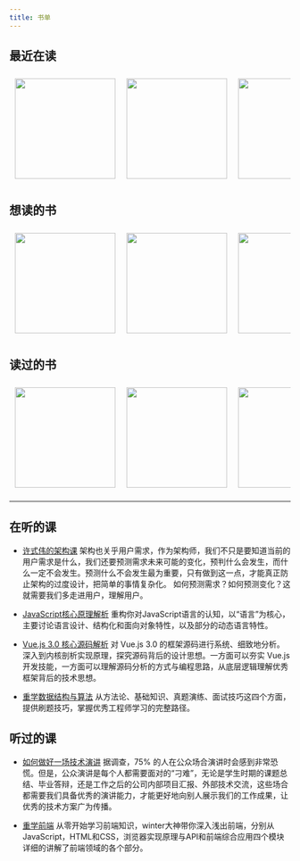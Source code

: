 ```yaml
---
title: 书单
---
```


## 最近在读

<div style="display: flex; justify-content:flex-start; overflow:auto;">
  <img style="margin: 10px" width=180 src="https://img9.doubanio.com/view/subject/l/public/s25648004.jpg">
  <img style="margin: 10px" width=180 src="https://img3.doubanio.com/view/subject/l/public/s29425641.jpg">
   <img style="margin: 10px" width=180 src="https://img1.doubanio.com/view/subject/l/public/s29651678.jpg">
   <img style="margin: 10px" width=180 src="https://img3.doubanio.com/view/subject/l/public/s28033372.jpg">
   <img style="margin: 10px" width=180 src="https://img3.doubanio.com/view/subject/l/public/s28969600.jpg">
   <img style="margin: 10px" width=180 src="https://img1.doubanio.com/view/subject/l/public/s29656379.jpg">
   <img style="margin: 10px" width=180 src="https://img3.doubanio.com/view/subject/l/public/s1988393.jpg">
   <img style="margin: 10px" width=180 src="https://img9.doubanio.com/view/subject/s/public/s27276236.jpg">
   
</div>

## 想读的书

<div style="display: flex; justify-content:flex-start; overflow:auto;">
  <img style="margin: 10px" width=180 src="https://img9.doubanio.com/view/subject/l/public/s1671095.jpg">
  <img style="margin: 10px" width=180 src="https://img9.doubanio.com/view/subject/l/public/s6248636.jpg">
  <img style="margin: 10px" width=180 src="https://img3.doubanio.com/view/subject/l/public/s28266162.jpg">
</div>

## 读过的书

<div style="display: flex; justify-content:flex-start; overflow:auto;">
  <img style="margin: 10px" width=180 src="https://bkimg.cdn.bcebos.com/pic/8644ebf81a4c510fcbf8fa536e59252dd42aa5be?x-bce-process=image/resize,m_lfit,w_268,limit_1/format,f_jpg">
  <img style="margin: 10px" width=180 src="https://img3.doubanio.com/view/subject/l/public/s33540333.jpg">
  <img style="margin: 10px" width=180 src="https://bkimg.cdn.bcebos.com/pic/908fa0ec08fa513d85f3dd20376d55fbb3fbd9f7?x-bce-process=image/resize,m_lfit,w_268,limit_1/format,f_jpg">
  <img style="margin: 10px" width=180 src="https://img3.doubanio.com/view/subject/l/public/s8958650.jpg">
  <img style="margin: 10px" width=180 src="https://bkimg.cdn.bcebos.com/pic/d0c8a786c9177f3e79dd549d71cf3bc79e3d56b0?x-bce-process=image/resize,m_lfit,w_268,limit_1/format,f_jpg">
   <img style="margin: 10px" width=180 src="https://img3.doubanio.com/view/subject/l/public/s33488890.jpg">
   <img style="margin: 10px" width=180 src="https://img1.doubanio.com/view/subject/l/public/s33439747.jpg">
   <img style="margin: 10px" width=180 src="https://cdn.jsdelivr.net/gh/rocwong-cn/assets/books/js-dp.png">
   <img style="margin: 10px" width=180 src="https://img3.doubanio.com/view/subject/l/public/s1727290.jpg">
   <img style="margin: 10px" width=180 src="https://img9.doubanio.com/view/subject/l/public/s3254244.jpg">
    <img style="margin: 10px" width=180 src="https://img1.doubanio.com/view/subject/l/public/s24514468.jpg">
   <img style="margin: 10px" width=180 src="https://img3.doubanio.com/view/subject/l/public/s27185093.jpg">
   <img style="margin: 10px" width=180 src="https://bkimg.cdn.bcebos.com/pic/37d12f2eb9389b502300c01d8635e5dde6116e85?x-bce-process=image/resize,m_lfit,w_268,limit_1/format,f_jpg">
   <img style="margin: 10px" width=180 src="https://img3.doubanio.com/view/subject/l/public/s29853590.jpg">
   <img style="margin: 10px" width=180 src="https://img1.doubanio.com/view/subject/l/public/s33456219.jpg">
   <img style="margin: 10px" width=180 src="https://bkimg.cdn.bcebos.com/pic/b21bb051f81986185e54450a4fed2e738bd4e629?x-bce-process=image/resize,m_lfit,w_268,limit_1/format,f_jpg">
   <img style="margin: 10px" width=180 src="https://img9.doubanio.com/view/subject/s/public/s29703816.jpg">
</div>

---

## 在听的课

* [许式伟的架构课](https://time.geekbang.org/column/intro/100025201) 
架构也关乎用户需求，作为架构师，我们不只是要知道当前的用户需求是什么，我们还要预测需求未来可能的变化，预判什么会发生，而什么一定不会发生。预测什么不会发生最为重要，只有做到这一点，才能真正防止架构的过度设计，把简单的事情复杂化。
如何预测需求？如何预测变化？这就需要我们多走进用户，理解用户。

* [JavaScript核心原理解析](https://time.geekbang.org/column/intro/252)
重构你对JavaScript语言的认知，以“语言”为核心，主要讨论语言设计、结构化和面向对象特性，以及部分的动态语言特性。

* [Vue.js 3.0 核心源码解析](https://kaiwu.lagou.com/course/courseInfo.htm?courseId=326)
对 Vue.js 3.0 的框架源码进行系统、细致地分析。 深入到内核剖析实现原理，探究源码背后的设计思想。一方面可以夯实 Vue.js 开发技能，一方面可以理解源码分析的方式与编程思路，从底层逻辑理解优秀框架背后的技术思想。

* [重学数据结构与算法](https://kaiwu.lagou.com/course/courseInfo.htm?courseId=185#/sale)
从方法论、基础知识、真题演练、面试技巧这四个方面，提供刷题技巧，掌握优秀工程师学习的完整路径。

## 听过的课

* [如何做好一场技术演讲](https://time.geekbang.org/column/intro/61)
据调查，75% 的人在公众场合演讲时会感到非常恐慌。但是，公众演讲是每个人都需要面对的“刁难”，无论是学生时期的课题总结、毕业答辩，还是工作之后的公司内部项目汇报、外部技术交流，这些场合都需要我们具备优秀的演讲能力，才能更好地向别人展示我们的工作成果，让优秀的技术方案广为传播。

* [重学前端](https://time.geekbang.org/column/intro/154)
从零开始学习前端知识，winter大神带你深入浅出前端，分别从JavaScript，HTML和CSS，浏览器实现原理与API和前端综合应用四个模块详细的讲解了前端领域的各个部分。



